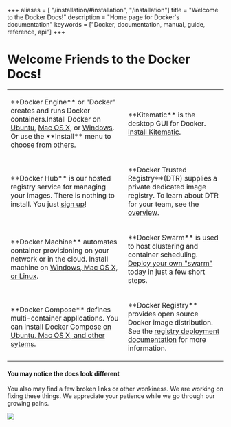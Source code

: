 +++
aliases = [ "/installation/#installation", "/installation"]
title = "Welcome to the Docker Docs!"
description = "Home page for Docker's documentation"
keywords = ["Docker, documentation, manual, guide, reference, api"]
+++

# Welcome Friends to the Docker Docs!

<style type="text/css">
.splash {border:0;background:none;}
.splash td{vertical-align:top;background:none;padding:10px 5px;border-style:none;border-width:0px;overflow:hidden;word-break:normal;}
</style>
<table id="splashTable">
  <tr>
    <td class="splash-031e">
    <p>
    **Docker Engine** or "Docker" creates and runs Docker containers.Install Docker
    on <a href="/installation/ubuntulinux/"/>Ubuntu</a>, <a href="/installation/mac"/>Mac OS
    X</a>, or <a href="/installation/windows"/>Windows</a>. Or use the **Install** menu to choose
    from others.
    </p> </td>
    <td class="splash-031e"><p>**Kitematic** is the desktop GUI for Docker. <a href="/kitematic/"/>Install Kitematic<a>.</p></td>
</tr> 
<tr>
    <td class="splash-031e"><p>
    **Docker Hub** is our hosted registry service for managing your images. There
    is nothing to install. You just <a
    href="https://hub.docker.com/">sign up</a>!
    <p></td>
    <td class="splash-031e"><p>
    **Docker Trusted Registry**(DTR) supplies a private dedicated image registry. To learn about DTR
for your team, see the <a href="/docker-trusted-registry/">overview</a>.
    </p> </td>
  </tr>
  <tr>
    <td class="splash-031e"><p>
    **Docker Machine** automates container provisioning on your network or in
    the cloud. Install machine on <a href="/machine/install-machine/">Windows, Mac OS
    X, or Linux</a>.<p>
    </td>
    <td class="splash-031e"><p>
    **Docker Swarm** is used to host clustering and container scheduling. <a
    href="/swarm/install-w-machine/">Deploy your own "swarm"</a> today in just a
    few short steps.
    </p></td>
  </tr>
<tr>  
    <td class="splash-031e"><p>
    **Docker Compose** defines multi-container applications. You can install
    Docker Compose <a href="/compose/install/">on Ubuntu, Mac OS X, and other
    sytems</a>.<p></td>
    <td class="splash-031e"><p>
    **Docker Registry** provides open source Docker image distribution. See the
    <a href="/registry/deploying/">registry deployment documentation</a> for more
    information.
    </P></td>
  </tr>
</table>

#### **You may notice the docs look different**

You also may find a few broken links or other wonkiness. We are working on fixing
these things. We appreciate your patience while we go through our growing pains.

![](https://docs.docker.com/images/docker-friends.png)

